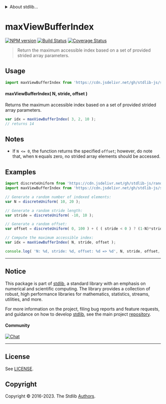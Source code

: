 <!--

@license Apache-2.0

Copyright (c) 2021 The Stdlib Authors.

Licensed under the Apache License, Version 2.0 (the "License");
you may not use this file except in compliance with the License.
You may obtain a copy of the License at

   http://www.apache.org/licenses/LICENSE-2.0

Unless required by applicable law or agreed to in writing, software
distributed under the License is distributed on an "AS IS" BASIS,
WITHOUT WARRANTIES OR CONDITIONS OF ANY KIND, either express or implied.
See the License for the specific language governing permissions and
limitations under the License.

-->


<details>
  <summary>
    About stdlib...
  </summary>
  <p>We believe in a future in which the web is a preferred environment for numerical computation. To help realize this future, we've built stdlib. stdlib is a standard library, with an emphasis on numerical and scientific computation, written in JavaScript (and C) for execution in browsers and in Node.js.</p>
  <p>The library is fully decomposable, being architected in such a way that you can swap out and mix and match APIs and functionality to cater to your exact preferences and use cases.</p>
  <p>When you use stdlib, you can be absolutely certain that you are using the most thorough, rigorous, well-written, studied, documented, tested, measured, and high-quality code out there.</p>
  <p>To join us in bringing numerical computing to the web, get started by checking us out on <a href="https://github.com/stdlib-js/stdlib">GitHub</a>, and please consider <a href="https://opencollective.com/stdlib">financially supporting stdlib</a>. We greatly appreciate your continued support!</p>
</details>

# maxViewBufferIndex

[![NPM version][npm-image]][npm-url] [![Build Status][test-image]][test-url] [![Coverage Status][coverage-image]][coverage-url] <!-- [![dependencies][dependencies-image]][dependencies-url] -->

> Return the maximum accessible index based on a set of provided strided array parameters.

<!-- Section to include introductory text. Make sure to keep an empty line after the intro `section` element and another before the `/section` close. -->

<section class="intro">

</section>

<!-- /.intro -->

<!-- Package usage documentation. -->



<section class="usage">

## Usage

```javascript
import maxViewBufferIndex from 'https://cdn.jsdelivr.net/gh/stdlib-js/strided-base-max-view-buffer-index@v0.1.1-deno/mod.js';
```

#### maxViewBufferIndex( N, stride, offset )

Returns the maximum accessible index based on a set of provided strided array parameters.

```javascript
var idx = maxViewBufferIndex( 3, 2, 10 );
// returns 14
```

</section>

<!-- /.usage -->

<!-- Package usage notes. Make sure to keep an empty line after the `section` element and another before the `/section` close. -->

<section class="notes">

## Notes

-   If `N <= 0`, the function returns the specified `offset`; however, do note that, when `N` equals zero, no strided array elements should be accessed.

</section>

<!-- /.notes -->

<!-- Package usage examples. -->

<section class="examples">

## Examples

<!-- eslint no-undef: "error" -->

```javascript
import discreteUniform from 'https://cdn.jsdelivr.net/gh/stdlib-js/random-base-discrete-uniform@deno/mod.js';
import maxViewBufferIndex from 'https://cdn.jsdelivr.net/gh/stdlib-js/strided-base-max-view-buffer-index@v0.1.1-deno/mod.js';

// Generate a random number of indexed elements:
var N = discreteUniform( 10, 20 );

// Generate a random stride length:
var stride = discreteUniform( -10, 10 );

// Generate a random offset:
var offset = discreteUniform( 0, 100 ) + ( ( stride < 0 ) ? (1-N)*stride : 0 );

// Compute the maximum accessible index:
var idx = maxViewBufferIndex( N, stride, offset );

console.log( 'N: %d, stride: %d, offset: %d => %d', N, stride, offset, idx );
```

</section>

<!-- /.examples -->

<!-- Section to include cited references. If references are included, add a horizontal rule *before* the section. Make sure to keep an empty line after the `section` element and another before the `/section` close. -->

<section class="references">

</section>

<!-- /.references -->

<!-- Section for related `stdlib` packages. Do not manually edit this section, as it is automatically populated. -->

<section class="related">

</section>

<!-- /.related -->

<!-- Section for all links. Make sure to keep an empty line after the `section` element and another before the `/section` close. -->


<section class="main-repo" >

* * *

## Notice

This package is part of [stdlib][stdlib], a standard library with an emphasis on numerical and scientific computing. The library provides a collection of robust, high performance libraries for mathematics, statistics, streams, utilities, and more.

For more information on the project, filing bug reports and feature requests, and guidance on how to develop [stdlib][stdlib], see the main project [repository][stdlib].

#### Community

[![Chat][chat-image]][chat-url]

---

## License

See [LICENSE][stdlib-license].


## Copyright

Copyright &copy; 2016-2023. The Stdlib [Authors][stdlib-authors].

</section>

<!-- /.stdlib -->

<!-- Section for all links. Make sure to keep an empty line after the `section` element and another before the `/section` close. -->

<section class="links">

[npm-image]: http://img.shields.io/npm/v/@stdlib/strided-base-max-view-buffer-index.svg
[npm-url]: https://npmjs.org/package/@stdlib/strided-base-max-view-buffer-index

[test-image]: https://github.com/stdlib-js/strided-base-max-view-buffer-index/actions/workflows/test.yml/badge.svg?branch=v0.1.1
[test-url]: https://github.com/stdlib-js/strided-base-max-view-buffer-index/actions/workflows/test.yml?query=branch:v0.1.1

[coverage-image]: https://img.shields.io/codecov/c/github/stdlib-js/strided-base-max-view-buffer-index/main.svg
[coverage-url]: https://codecov.io/github/stdlib-js/strided-base-max-view-buffer-index?branch=main

<!--

[dependencies-image]: https://img.shields.io/david/stdlib-js/strided-base-max-view-buffer-index.svg
[dependencies-url]: https://david-dm.org/stdlib-js/strided-base-max-view-buffer-index/main

-->

[chat-image]: https://img.shields.io/gitter/room/stdlib-js/stdlib.svg
[chat-url]: https://app.gitter.im/#/room/#stdlib-js_stdlib:gitter.im

[stdlib]: https://github.com/stdlib-js/stdlib

[stdlib-authors]: https://github.com/stdlib-js/stdlib/graphs/contributors

[umd]: https://github.com/umdjs/umd
[es-module]: https://developer.mozilla.org/en-US/docs/Web/JavaScript/Guide/Modules

[deno-url]: https://github.com/stdlib-js/strided-base-max-view-buffer-index/tree/deno
[umd-url]: https://github.com/stdlib-js/strided-base-max-view-buffer-index/tree/umd
[esm-url]: https://github.com/stdlib-js/strided-base-max-view-buffer-index/tree/esm
[branches-url]: https://github.com/stdlib-js/strided-base-max-view-buffer-index/blob/main/branches.md

[stdlib-license]: https://raw.githubusercontent.com/stdlib-js/strided-base-max-view-buffer-index/main/LICENSE

</section>

<!-- /.links -->
